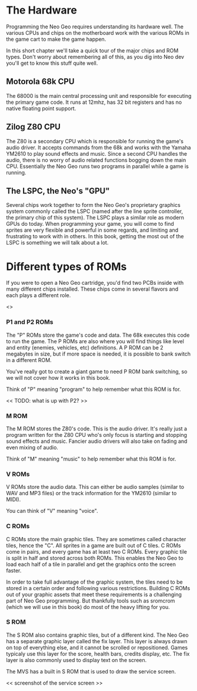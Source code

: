 # The Hardware

Programming the Neo Geo requires understanding its hardware well. The various CPUs and chips on the motherboard work with the various ROMs in the game cart to make the game happen. 

In this short chapter we'll take a quick tour of the major chips and ROM types. Don't worry about remembering all of this, as you dig into Neo dev you'll get to know this stuff quite well.

## Motorola 68k CPU

The 68000 is the main central processing unit and responsible for executing the primary game code. It runs at 12mhz, has 32 bit registers and has no native floating point support. 

## Zilog Z80 CPU

The Z80 is a secondary CPU which is responsible for running the game's audio driver. It accepts commands from the 68k and works with the Yamaha YM2610 to play sound effects and music. Since a second CPU handles the audio, there is no worry of audio related functions bogging down the main CPU. Essentially the Neo Geo runs two programs in parallel while a game is running.

## The LSPC, the Neo's "GPU"

Several chips work together to form the Neo Geo's proprietary graphics system commonly called the LSPC (named after the line sprite controller, the primary chip of this system). The LSPC plays a similar role as modern GPUs do today. When programming your game, you will come to find sprites are very flexible and powerful in some regards, and limiting and frustrating to work with in others. In this book, getting the most out of the LSPC is something we will talk about a lot.

# Different types of ROMs

If you were to open a Neo Geo cartridge, you'd find two PCBs inside with many different chips installed. These chips come in several flavors and each plays a different role.

<<image of MVS cart pcbs>>

### P1 and P2 ROMs

The "P" ROMs store the game's code and data. The 68k executes this code to run the game. The P ROMs are also where you will find things like level and entity (enemies, vehicles, etc) definitions. A P ROM can be 2 megabytes in size, but if more space is needed, it is possible to bank switch in a different ROM.

<div class="callout">
You've really got to create a giant game to need P ROM bank switching, so we will not cover how it works in this book.
</div>

Think of "P" meaning "program" to help remember what this ROM is for.

<< TODO: what is up with P2? >>

### M ROM

The M ROM stores the Z80's code. This is the audio driver. It's really just a program written for the Z80 CPU who's only focus is starting and stopping sound effects and music. Fancier audio drivers will also take on fading and even mixing of audio.

Think of "M" meaning "music" to help remember what this ROM is for.

### V ROMs

V ROMs store the audio data. This can either be audio samples (similar to WAV and MP3 files) or the track information for the YM2610 (similar to MIDI).

You can think of "V" meaning "voice".

### C ROMs

C ROMs store the main graphic tiles. They are sometimes called character tiles, hence the "C". All sprites in a game are built out of C tiles. C ROMs come in pairs, and every game has at least two C ROMs. Every graphic tile is split in half and stored across both ROMs. This enables the Neo Geo to load each half of a tile in parallel and get the graphics onto the screen faster.

In order to take full advantage of the graphic system, the tiles need to be stored in a certain order and following various restrictions. Building C ROMs out of your graphic assets that meet these requirements is a challenging part of Neo Geo programming. But thankfully tools such as sromcrom (which we will use in this book) do most of the heavy lifting for you.

### S ROM

The S ROM also contains graphic tiles, but of a different kind. The Neo Geo has a separate graphic layer called the fix layer. This layer is always drawn on top of everything else, and it cannot be scrolled or repositioned. Games typicaly use this layer for the score, health bars, credits display, etc. The fix layer is also commonly used to display text on the screen.

The MVS has a built in S ROM that is used to draw the service screen. 

<< screenshot of the service screen >>







